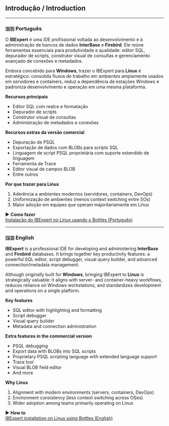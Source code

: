## Introdução / Introduction

---

### 🇧🇷 Português
O **IBExpert** é uma IDE profissional voltada ao desenvolvimento e à administração de bancos de dados **InterBase** e **Firebird**. Ele reúne ferramentas essenciais para produtividade e qualidade: editor SQL, depurador de scripts, construtor visual de consultas e gerenciamento avançado de conexões e metadados.

Embora concebido para **Windows**, trazer o IBExpert para **Linux** é estratégico: consolida fluxos de trabalho em ambientes amplamente usados em servidores e containers, reduz a dependência de estações Windows e padroniza desenvolvimento e operação em uma mesma plataforma.

**Recursos principais**
- Editor SQL com realce e formatação
- Depurador de scripts
- Construtor visual de consultas
- Administração de metadados e conexões

**Recursos extras da versão comercial**
- Depuração de PSQL
- Exportação de dados com BLOBs para scripts SQL
- Linguagem de script PSQL proprietária com suporte estendido de linguagem
- Ferramenta de Trace
- Editor visual de campos BLOB
- Entre outros

**Por que trazer para Linux**
1. Aderência a ambientes modernos (servidores, containers, DevOps)
2. Uniformização de ambientes (menos context switching entre SOs)
3. Maior adoção em equipes que operam majoritariamente em Linux

▶ **Como fazer**  
[Instalação do IBExpert no Linux usando o Bottles  (Português)](using_bottles-pt_br.md)

---

### 🇬🇧 English
**IBExpert** is a professional IDE for developing and administering **InterBase** and **Firebird** databases. It brings together key productivity features: a powerful SQL editor, script debugger, visual query builder, and advanced connection/metadata management.

Although originally built for **Windows**, bringing IBExpert to **Linux** is strategically valuable: it aligns with server- and container-heavy workflows, reduces reliance on Windows workstations, and standardizes development and operations on a single platform.

**Key features**
- SQL editor with highlighting and formatting
- Script debugger
- Visual query builder
- Metadata and connection administration

**Extra features in the commercial version**
- PSQL debugging
- Export data with BLOBs into SQL scripts
- Proprietary PSQL scripting language with extended language support
- Trace tool
- Visual BLOB field editor
- And more

**Why Linux**
1. Alignment with modern environments (servers, containers, DevOps)
2. Environment consistency (less context switching across OSes)
3. Wider adoption among teams primarily operating on Linux

▶ **How to**  
[IBExpert installation on Linux using Bottles  (English)](using_bottles-en.md)

